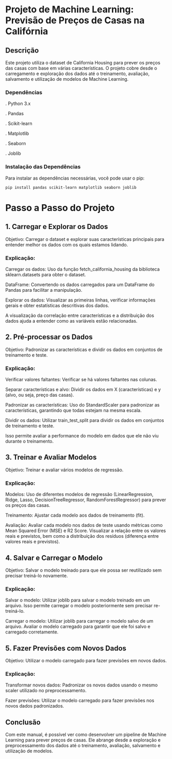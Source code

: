 # Projeto de Machine Learning: Previsão de Preços de Casas na Califórnia
## Descrição

<p>Este projeto utiliza o dataset de California Housing para prever os preços das casas com base em várias características. O projeto cobre desde o carregamento e exploração dos dados até o treinamento, avaliação, salvamento e utilização de modelos de Machine Learning.</p>

### Dependências

  <p>. Python 3.x</p>
  <p>. Pandas</p>
  <p>. Scikit-learn</p>
  <p>. Matplotlib</p>
  <p>. Seaborn</p>
  <p>. Joblib</p>

### Instalação das Dependências

Para instalar as dependências necessárias, você pode usar o pip:

```
pip install pandas scikit-learn matplotlib seaborn joblib
```

# Passo a Passo do Projeto
## 1. Carregar e Explorar os Dados

 <p>Objetivo: Carregar o dataset e explorar suas características principais para entender melhor os dados com os quais estamos lidando.</p>

### Explicação:

  <p>Carregar os dados: Uso da função fetch_california_housing da biblioteca sklearn.datasets para obter o dataset.</p>
  <p>DataFrame: Convertendo os dados carregados para um DataFrame do Pandas para facilitar a manipulação.</p>
  <p>Explorar os dados: Visualizar as primeiras linhas, verificar informações gerais e obter estatísticas descritivas dos dados.</p>
  <p>A visualização da correlação entre características e a distribuição dos dados ajuda a entender como as variáveis estão relacionadas.</p>

## 2. Pré-processar os Dados

<p>Objetivo: Padronizar as características e dividir os dados em conjuntos de treinamento e teste.</p>

### Explicação:

  <p>Verificar valores faltantes: Verificar se há valores faltantes nas colunas.</p>
  <p>Separar características e alvo: Dividir os dados em X (características) e y (alvo, ou seja, preço das casas).</p>
  <p>Padronizar as características: Uso do StandardScaler para padronizar as características, garantindo que todas estejam na mesma escala.</p>
  <p>Dividir os dados: Utilizar train_test_split para dividir os dados em conjuntos de treinamento e teste.</p>
  <p>Isso permite avaliar a performance do modelo em dados que ele não viu durante o treinamento.</p>

## 3. Treinar e Avaliar Modelos

<p>Objetivo: Treinar e avaliar vários modelos de regressão.</p>

### Explicação:

  <p>Modelos: Uso de diferentes modelos de regressão (LinearRegression, Ridge, Lasso, DecisionTreeRegressor, RandomForestRegressor) para prever os preços das casas.</p>
  <p>Treinamento: Ajustar cada modelo aos dados de treinamento (fit).</p>
  <p>Avaliação: Avaliar cada modelo nos dados de teste usando métricas como Mean Squared Error (MSE) e R2 Score. Visualizar a relação entre os valores reais e previstos, bem como a distribuição dos resíduos (diferença entre valores reais e previstos).</p>

## 4. Salvar e Carregar o Modelo

<p>Objetivo: Salvar o modelo treinado para que ele possa ser reutilizado sem precisar treiná-lo novamente.</p>

### Explicação:

  <p>Salvar o modelo: Utilizar joblib para salvar o modelo treinado em um arquivo. Isso permite carregar o modelo posteriormente sem precisar re-treiná-lo.</p> 
  <p>Carregar o modelo: Utilizar joblib para carregar o modelo salvo de um arquivo. Avaliar o modelo carregado para garantir que ele foi salvo e carregado corretamente.</p>

## 5. Fazer Previsões com Novos Dados

<p>Objetivo: Utilizar o modelo carregado para fazer previsões em novos dados.</p>

### Explicação:

  <p>Transformar novos dados: Padronizar os novos dados usando o mesmo scaler utilizado no preprocessamento.</p>
  <p>Fazer previsões: Utilizar o modelo carregado para fazer previsões nos novos dados padronizados.</p>

## Conclusão

<p>Com este manual, é possível ver como desenvolver um pipeline de Machine Learning para prever preços de casas. Ele abrange desde a exploração e preprocessamento dos dados até o treinamento, avaliação, salvamento e utilização de modelos. </p>
